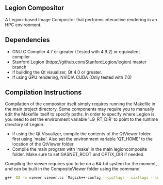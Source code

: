## Legion Compositor
A Legion-based Image Compositor that performs interactive rendering in an HPC environment.

## Dependencies
 * GNU C Compiler 4.7 or greater (Tested with 4.9.2) or equivalent compiler
 * Stanford Legion (https://github.com/StanfordLegion/legion) master branch
 * If building the Qt visualizer, Qt 4.0 or greater.
 * If using GPU rendering, NVIDIA CUDA (Only tested with 7.0)

## Compilation Instructions
Compilation of the compositor itself simply requires running the Makefile in the main project directory. Some components may require you to manually edit the Makefile itself to specify paths.
In order to specify where Legion is, you need to set the environment variable 'LG_RT_DIR' to point to the runtime directory of Legion.

 * If using the Qt Visualizer, compile the contents of the QtViewer folder first using 'make'. Also set the environment variable 'QT_HOME' to the location of the QtViewer folder.
 * Compile the main program with 'make' in the main legioncomposite folder. Make sure to set GASNET_ROOT and OPTIX_DIR if needed.

Compiling the viewer requires you to be on a 64-bit system for the moment, and can be built in the CompositeViewer folder using the command
```bash
g++ -O2 -o viewer viewer.cc `Magick++-config --cppflags --cxxflags --ldflags --libs`
```

